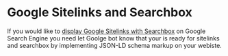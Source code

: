 # Google Sitelinks and Searchbox 

If you would like to [display Google Sitelinks with Searchbox](https://tubemint.com/services/schema-markup/) on Google Search Engine you need let Goolge bot know that your is ready for sitelinks and searchbox by implementing JSON-LD schema markup on your webiste.
